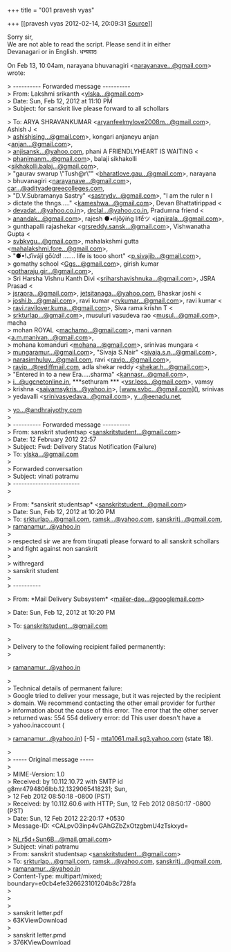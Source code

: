 +++
title = "001 pravesh vyas"

+++
[[pravesh vyas	2012-02-14, 20:09:31 [Source](https://groups.google.com/g/bvparishat/c/c5MJm-p6_2Q)]]



Sorry sir,  
We are not able to read the script. Please send it in either  
Devanagari or in English. धन्यवादः  
  
On Feb 13, 10:04am, narayana bhuvanagiri \<[narayanave...@gmail.com]()\>  
wrote:  

\> ---------- Forwarded message ----------  
\> From: Lakshmi srikanth \<[ylska...@gmail.com]()\>  
\> Date: Sun, Feb 12, 2012 at 11:10 PM  
\> Subject: for sanskrit live please forward to all schollars  

\> To: ARYA SHRAVANKUMAR \<[aryanfeelmylove2008m...@gmail.com]()\>, Ashish J \<  
\> [ashishjsing...@gmail.com]()\>, kongari anjaneyu anjan \<[anjan...@gmail.com]()\>,  
\> [anjisansk...@yahoo.com](), phani A FRIENDLYHEART IS WAITING \<  
\> [phanimanm...@gmail.com]()\>, balaji sikhakolli \<[sikhakolli.balaj...@gmail.com]()\>,  
\> "gaurav swarup \\"Tush@r\\"" \<[bharatlove.gau...@gmail.com]()\>, narayana  
\> bhuvanagiri \<[narayanave...@gmail.com]()\>, [car...@adityadegreecolleges.com](),  
\> "D.V.Subramanya Sastry" \<[sastrydv...@gmail.com]()\>, "I am the ruler n I  
\> dictate the thngs....." \<[kameshwa...@gmail.com]()\>, Devan Bhattatirippad \<  
\> [devadat...@yahoo.co.in]()\>, [drclal...@yahoo.co.in](), Pradumna friend \<  
\> [anandak...@gmail.com]()\>, rajesh ●๋•ńjőýíńg lífểツ \<[janjirala...@gmail.com]()\>,  
\> gunthapalli rajashekar \<[grsreddy.sansk...@gmail.com]()\>, Vishwanatha Gupta \<  
\> [svbkvgu...@gmail.com]()\>, mahalakshmi gutta \<[mahalakshmi.fore...@gmail.com]()\>,  
\> "●๋•!کívájí gőừd! ....... life is tooo short" \<[p.sivajib...@gmail.com]()\>,  
\> gomathy school \<[Ggs...@gmail.com]()\>, girish kumar \<[potharaju.gir...@gmail.com]()\>,  
\> Sri Harsha Vishnu Kanth Divi \<[sriharshavishnuka...@gmail.com]()\>, JSRA Prasad \<  
\> [jsrapra...@gmail.com]()\>, [jetsitanaga...@yahoo.com](), Bhaskar joshi \<  
\> [joshi.b...@gmail.com]()\>, ravi kumar \<[rvkumar...@gmail.com]()\>, ravi kumar \<  
\> [ravi.ravilover.kuma...@gmail.com]()\>, Siva rama krishn T \<  
\> [srkturlap...@gmail.com]()\>, musuluri vasudeva rao \<[musul...@gmail.com]()\>, macha  
\> mohan ROYAL \<[machamo...@gmail.com]()\>, mani vannan \<[a.m.manivan...@gmail.com]()\>,  
\> mohana komanduri \<[mohana...@gmail.com]()\>, srinivas mungara \<  
\> [mungaramur...@gmail.com]()\>, "Sivaja S.Nair" \<[sivaja.s.n...@gmail.com]()\>,  
\> [narasimhuluy...@gmail.com](), ravi \<[ravip...@gmail.com]()\>,  
\> [ravip...@rediffmail.com](), adla shekar reddy \<[shekar.h...@gmail.com]()\>,  
\> "Entered in to a new Era.....sharma" \<[kannasr...@gmail.com]()\>,  
\> [i...@ugcnetonline.in](), \*\*\*sethuram \*\*\* \<[vsr.leos...@gmail.com]()\>, vamsy  
\> krishna \<[saivamsykris...@yahoo.in]()\>, [www.svbc...@gmail.com](), srinivas  
\> yedavalli \<[srinivasyedava...@gmail.com]()\>, [y...@eenadu.net](),  

\> [yo...@andhrajyothy.com]()  
\>  
\> ---------- Forwarded message ----------  
\> From: sanskrit studentsap \<[sanskritstudent...@gmail.com]()\>  
\> Date: 12 February 2012 22:57  
\> Subject: Fwd: Delivery Status Notification (Failure)  
\> To: [ylska...@gmail.com]()  
\>  
\> Forwarded conversation  
\> Subject: vinati patramu  
\> ------------------------  
\>  

\> From: \*sanskrit studentsap\* \<[sanskritstudent...@gmail.com]()\>  
\> Date: Sun, Feb 12, 2012 at 10:20 PM  
\> To: [srkturlap...@gmail.com](), [ramsk...@yahoo.com](), [sanskritj...@gmail.com](),  
\> [ramanamur...@yahoo.in]()  
\>  
\> respected sir we are from tirupati please forward to all sanskrit schollars  
\> and fight against non sanskrit  
\>  
\> withregard  
\> sanskrit student  
\>  
\> ----------  

\> From: \*Mail Delivery Subsystem\* \<[mailer-dae...@googlemail.com]()\>  

\> Date: Sun, Feb 12, 2012 at 10:20 PM  

\> To: [sanskritstudent...@gmail.com]()  

\>  
\> Delivery to the following recipient failed permanently:  
\>  

\>   [ramanamur...@yahoo.in]()  

\>  
\> Technical details of permanent failure:  
\> Google tried to deliver your message, but it was rejected by the recipient  
\> domain. We recommend contacting the other email provider for further  
\> information about the cause of this error. The error that the other server  
\> returned was: 554 554 delivery error: dd This user doesn't have a  
\> yahoo.inaccount (  

\> [ramanamur...@yahoo.in]()) \[-5\] - [mta1061.mail.sg3.yahoo.com](http://mta1061.mail.sg3.yahoo.com) (state 18).  

\>  
\> ----- Original message -----  
\>  
\> MIME-Version: 1.0  
\> Received: by 10.112.10.72 with SMTP id g8mr4794806lbb.12.1329065418231; Sun,  
\> 12 Feb 2012 08:50:18 -0800 (PST)  
\> Received: by 10.112.60.6 with HTTP; Sun, 12 Feb 2012 08:50:17 -0800 (PST)  
\> Date: Sun, 12 Feb 2012 22:20:17 +0530  
\> Message-ID: \<CALpvO3inp4vGAhGZbZxOtzgbmU4zTskxyd=  

\> [Nj_r5d+Sun6B...@mail.gmail.com]()\>  
\> Subject: vinati patramu  
\> From: sanskrit studentsap \<[sanskritstudent...@gmail.com]()\>  
\> To: [srkturlap...@gmail.com](), [ramsk...@yahoo.com](), [sanskritj...@gmail.com](),  
\>    [ramanamur...@yahoo.in]()  
\> Content-Type: multipart/mixed; boundary=e0cb4efe326623101204b8c728fa  
\>  
\>  
\>  
\> sanskrit letter.pdf  
\> 63KViewDownload  
\>  
\> sanskrit letter.pmd  
\> 376KViewDownload

